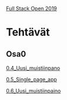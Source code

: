 [Full Stack Open 2019](https://fullstackopen-2019.github.io/#course-contents)

# Tehtävät

## Osa0

[0.4_Uusi_muistiinpano](https://github.com/Dmitri9149/FullStackOpen_2019_Osa0/blob/master/0.4_Uusi_muistiinpano.png)

[0.5_Single_page_app](https://github.com/Dmitri9149/FullStackOpen_2019_Osa0/blob/master/0.5_Single_page_app.png)

[0.6_Uusi_muistiinpaino](https://github.com/Dmitri9149/FullStackOpen_2019_Osa0/blob/master/0.6_Uusi_muistiinpano.png)